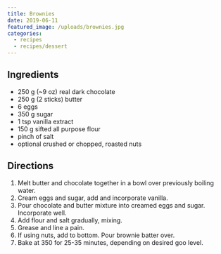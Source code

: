 ```yaml
---
title: Brownies
date: 2019-06-11
featured_image: /uploads/brownies.jpg
categories:
  - recipes
  - recipes/dessert
---
```


## Ingredients

* 250 g (~9 oz) real dark chocolate
* 250 g (2 sticks) butter
* 6 eggs
* 350 g sugar
* 1 tsp vanilla extract
* 150 g sifted all purpose flour
* pinch of salt
* optional crushed or chopped, roasted nuts

## Directions

1. Melt butter and chocolate together in a bowl over previously boiling water.
2. Cream eggs and sugar, add and incorporate vanilla.
3. Pour chocolate and butter mixture into creamed eggs and sugar. Incorporate well.
4. Add flour and salt gradually, mixing.
5. Grease and line a pain.
6. If using nuts, add to bottom. Pour brownie batter over.
7. Bake at 350 for 25-35 minutes, depending on desired goo level.
